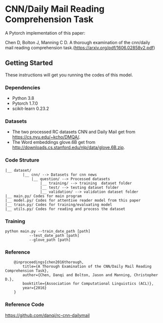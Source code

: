 # CNN/Daily Mail Reading Comprehension Task

A Pytorch implementation of this paper:

Chen D, Bolton J, Manning C D. A thorough examination of the cnn/daily mail reading comprehension task.(https://arxiv.org/pdf/1606.02858v2.pdf)


##  Getting Started

These instructions will get you running the codes of this model.

### Dependencies

* Python 3.8
* Pytorch 1.7.0
* scikit-learn 0.23.2

### Datasets

* The two processed RC datasets CNN and Daily Mail get from https://cs.nyu.edu/~kcho/DMQA/.
* The Word embeddings glove.6B get from http://downloads.cs.stanford.edu/nlp/data/glove.6B.zip.

### Code Struture

```
|__ dataset/
        |__ cnn/ --> Datasets for cnn news
            |__ question/ --> Processed datasets 
            	|__ training/ --> training  dataset folder
            	|__ test/ --> testing dataset folder
            	|__ validation/ --> validation dataset folder
|__ main.py/ Codes for main program
|__ model.py/ Codes for attentive reader model from this paper
|__ train.py/ Codes for training/evaluating model
|__ utils.py/ Codes for reading and process the dataset
```

### Training

```
python main.py --train_date_path [path]
	       --test_date_path [path]
	       --glove_path [path]
```

### Reference

```
    @inproceedings{chen2016thorough,
        title={A Thorough Examination of the CNN/Daily Mail Reading Comprehension Task},
        author={Chen, Danqi and Bolton, Jason and Manning, Christopher D.},
        booktitle={Association for Computational Linguistics (ACL)},
        year={2016}
    }
```

### Reference Code

https://github.com/danqi/rc-cnn-dailymail
